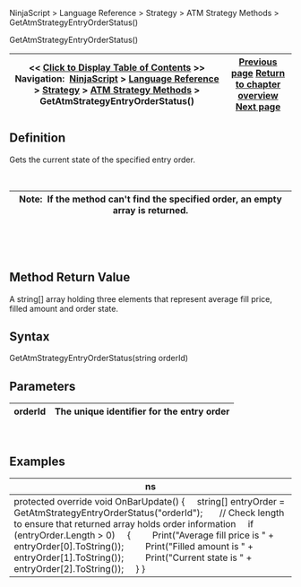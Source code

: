 ﻿


NinjaScript \> Language Reference \> Strategy \> ATM Strategy Methods \> GetAtmStrategyEntryOrderStatus()






















GetAtmStrategyEntryOrderStatus()







| \<\< [Click to Display Table of Contents](getatmstrategyentryorderstatus.md) \>\> **Navigation:**     [NinjaScript](ninjascript-1.md) \> [Language Reference](language_reference_wip-1.md) \> [Strategy](strategy-1.md) \> [ATM Strategy Methods](atm_strategy_methods-1.md) \> GetAtmStrategyEntryOrderStatus() | [Previous page](atmstrategycreate-1.md) [Return to chapter overview](atm_strategy_methods-1.md) [Next page](getatmstrategymarketposition-1.md) |
| --- | --- |











## Definition


Gets the current state of the specified entry order. 


 




| Note:  If the method can't find the specified order, an empty array is returned. |
| --- |



 


 


## Method Return Value


A string\[] array holding three elements that represent average fill price, filled amount and order state.


## 


## Syntax


GetAtmStrategyEntryOrderStatus(string orderId)


## 


## Parameters




| orderId | The unique identifier for the entry order |
| --- | --- |



 


## 


## Examples




| ns |
| --- |
| protected override void OnBarUpdate() {      string\[] entryOrder \= GetAtmStrategyEntryOrderStatus("orderId");        // Check length to ensure that returned array holds order information      if (entryOrder.Length \> 0)      {          Print("Average fill price is " \+ entryOrder\[0].ToString());          Print("Filled amount is " \+ entryOrder\[1].ToString());          Print("Current state is " \+ entryOrder\[2].ToString());      } } |









